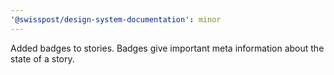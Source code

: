 ```yaml
---
'@swisspost/design-system-documentation': minor
---
```


Added badges to stories. Badges give important meta information about the state of a story.
